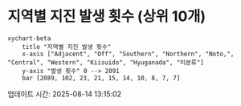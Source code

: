 # 지역별 지진 발생 횟수 (상위 10개)

```mermaid
xychart-beta
    title "지역별 지진 발생 횟수"
    x-axis ["Adjacent", "Off", "Southern", "Northern", "Noto,", "Central", "Western", "Kiisuido", "Hyuganada", "미분류"]
    y-axis "발생 횟수" 0 --> 2091
    bar [2089, 102, 23, 21, 15, 14, 10, 8, 7, 7]
```

업데이트 시간: 2025-08-14 13:15:02
